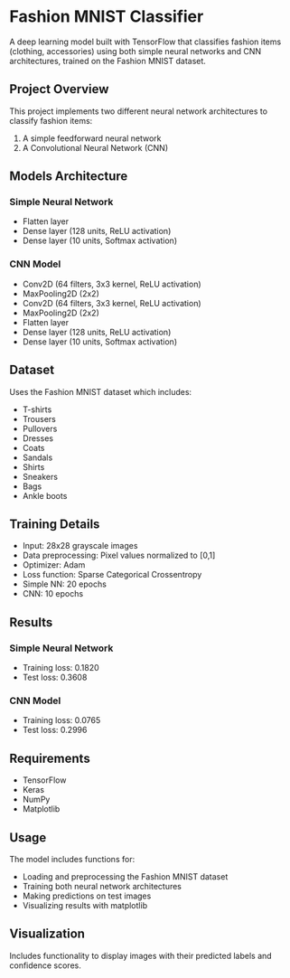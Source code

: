 # Fashion MNIST Classifier

A deep learning model built with TensorFlow that classifies fashion items (clothing, accessories) using both simple neural networks and CNN architectures, trained on the Fashion MNIST dataset.

## Project Overview

This project implements two different neural network architectures to classify fashion items:
1. A simple feedforward neural network
2. A Convolutional Neural Network (CNN)

## Models Architecture

### Simple Neural Network
- Flatten layer
- Dense layer (128 units, ReLU activation)
- Dense layer (10 units, Softmax activation)

### CNN Model
- Conv2D (64 filters, 3x3 kernel, ReLU activation)
- MaxPooling2D (2x2)
- Conv2D (64 filters, 3x3 kernel, ReLU activation)
- MaxPooling2D (2x2)
- Flatten layer
- Dense layer (128 units, ReLU activation)
- Dense layer (10 units, Softmax activation)

## Dataset

Uses the Fashion MNIST dataset which includes:
- T-shirts
- Trousers
- Pullovers
- Dresses
- Coats
- Sandals
- Shirts
- Sneakers
- Bags
- Ankle boots

## Training Details

- Input: 28x28 grayscale images
- Data preprocessing: Pixel values normalized to [0,1]
- Optimizer: Adam
- Loss function: Sparse Categorical Crossentropy
- Simple NN: 20 epochs
- CNN: 10 epochs

## Results

### Simple Neural Network
- Training loss: 0.1820
- Test loss: 0.3608

### CNN Model
- Training loss: 0.0765
- Test loss: 0.2996

## Requirements

- TensorFlow
- Keras
- NumPy
- Matplotlib

## Usage

The model includes functions for:
- Loading and preprocessing the Fashion MNIST dataset
- Training both neural network architectures
- Making predictions on test images
- Visualizing results with matplotlib

## Visualization

Includes functionality to display images with their predicted labels and confidence scores.
